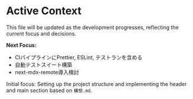 # Active Context

This file will be updated as the development progresses, reflecting the current focus and decisions.

**Next Focus:**
- CIパイプラインにPrettier, ESLint, テストランを含める
- 自動テストスイート構築
- next-mdx-remote導入検討

Initial focus: Setting up the project structure and implementing the header and main section based on `構想.md`. 